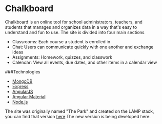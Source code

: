 # Chalkboard

Chalkboard is an online tool for school administrators, teachers, and students that manages and organizes data in a way that's easy to understand and fun to use. The site is divided into four main sections
- Classrooms: Each course a student is enrolled in
- Chat: Users can communicate quickly with one another and exchange ideas
- Assignments: Homework, quizzes, and classwork
- Calendar: View all events, due dates, and other items in a calendar view

###Technologies
- [MongoDB](https://www.mongodb.com/)
- [Express](http://expressjs.com/)
- [AngularJS](https://angularjs.org/)
- [Angular Material](https://material.angularjs.org/)
- [Node.js](https://nodejs.org/)

The site was originally named "The Park" and created on the LAMP stack, you can find that version [here](http://thepark.site) The new version is being developed here.